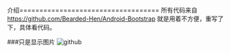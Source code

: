 ﻿介绍===================================
  所有代码来自 https://github.com/Bearded-Hen/Android-Bootstrap 就是用着不方便，重写了下，具体看代码。 

###只是显示图片
![github](http://github.com/unicorn.png "github")


